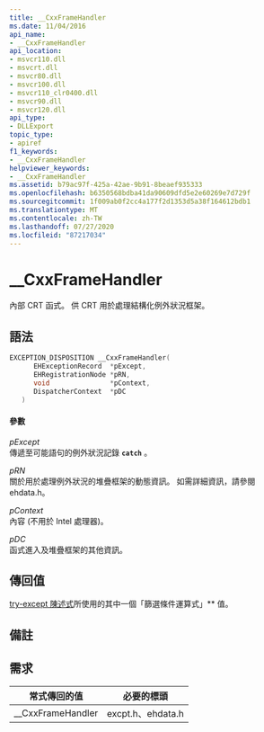 ```yaml
---
title: __CxxFrameHandler
ms.date: 11/04/2016
api_name:
- __CxxFrameHandler
api_location:
- msvcr110.dll
- msvcrt.dll
- msvcr80.dll
- msvcr100.dll
- msvcr110_clr0400.dll
- msvcr90.dll
- msvcr120.dll
api_type:
- DLLExport
topic_type:
- apiref
f1_keywords:
- __CxxFrameHandler
helpviewer_keywords:
- __CxxFrameHandler
ms.assetid: b79ac97f-425a-42ae-9b91-8beaef935333
ms.openlocfilehash: b6350568bdba41da90609dfd5e2e60269e7d729f
ms.sourcegitcommit: 1f009ab0f2cc4a177f2d1353d5a38f164612bdb1
ms.translationtype: MT
ms.contentlocale: zh-TW
ms.lasthandoff: 07/27/2020
ms.locfileid: "87217034"
---
```

# <a name="__cxxframehandler"></a>__CxxFrameHandler

內部 CRT 函式。 供 CRT 用於處理結構化例外狀況框架。

## <a name="syntax"></a>語法

```cpp
EXCEPTION_DISPOSITION __CxxFrameHandler(
      EHExceptionRecord  *pExcept,
      EHRegistrationNode *pRN,
      void               *pContext,
      DispatcherContext  *pDC
   )
```

#### <a name="parameters"></a>參數

*pExcept*<br/>
傳遞至可能語句的例外狀況記錄 **`catch`** 。

*pRN*<br/>
關於用於處理例外狀況的堆疊框架的動態資訊。 如需詳細資訊，請參閱 ehdata.h。

*pContext*<br/>
內容 (不用於 Intel 處理器)。

*pDC*<br/>
函式進入及堆疊框架的其他資訊。

## <a name="return-value"></a>傳回值

[try-except 陳述式](../cpp/try-except-statement.md)所使用的其中一個「篩選條件運算式」** 值。

## <a name="remarks"></a>備註

## <a name="requirements"></a>需求

|常式傳回的值|必要的標頭|
|-------------|---------------------|
|__CxxFrameHandler|excpt.h、ehdata.h|
